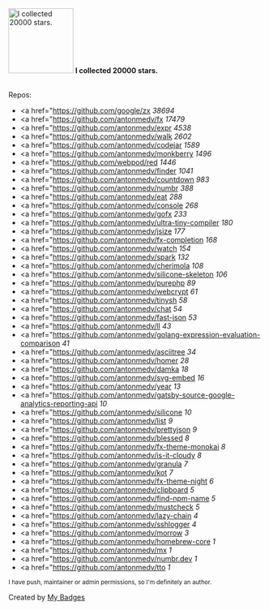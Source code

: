 <img src="https://github.com/my-badges/my-badges/blob/master/src/all-badges/stars/stars-20000.png?raw=true" alt="I collected 20000 stars." title="I collected 20000 stars." width="128">
<strong>I collected 20000 stars.</strong>
<br><br>

Repos:
* <a href="https://github.com/google/zx     <i>38694</i></a>
* <a href="https://github.com/antonmedv/fx     <i>17479</i></a>
* <a href="https://github.com/antonmedv/expr     <i>4538</i></a>
* <a href="https://github.com/antonmedv/walk     <i>2602</i></a>
* <a href="https://github.com/antonmedv/codejar     <i>1589</i></a>
* <a href="https://github.com/antonmedv/monkberry     <i>1496</i></a>
* <a href="https://github.com/webpod/red     <i>1446</i></a>
* <a href="https://github.com/antonmedv/finder     <i>1041</i></a>
* <a href="https://github.com/antonmedv/countdown     <i>983</i></a>
* <a href="https://github.com/antonmedv/numbr     <i>388</i></a>
* <a href="https://github.com/antonmedv/eat     <i>288</i></a>
* <a href="https://github.com/antonmedv/console     <i>268</i></a>
* <a href="https://github.com/antonmedv/gofx     <i>233</i></a>
* <a href="https://github.com/antonmedv/ultra-tiny-compiler     <i>180</i></a>
* <a href="https://github.com/antonmedv/jsize     <i>177</i></a>
* <a href="https://github.com/antonmedv/fx-completion     <i>168</i></a>
* <a href="https://github.com/antonmedv/watch     <i>154</i></a>
* <a href="https://github.com/antonmedv/spark     <i>132</i></a>
* <a href="https://github.com/antonmedv/cherimola     <i>108</i></a>
* <a href="https://github.com/antonmedv/silicone-skeleton     <i>106</i></a>
* <a href="https://github.com/antonmedv/purephp     <i>89</i></a>
* <a href="https://github.com/antonmedv/webcrypt     <i>61</i></a>
* <a href="https://github.com/antonmedv/tinysh     <i>58</i></a>
* <a href="https://github.com/antonmedv/chat     <i>54</i></a>
* <a href="https://github.com/antonmedv/fast-json     <i>53</i></a>
* <a href="https://github.com/antonmedv/ll     <i>43</i></a>
* <a href="https://github.com/antonmedv/golang-expression-evaluation-comparison     <i>41</i></a>
* <a href="https://github.com/antonmedv/asciitree     <i>34</i></a>
* <a href="https://github.com/antonmedv/homer     <i>28</i></a>
* <a href="https://github.com/antonmedv/damka     <i>18</i></a>
* <a href="https://github.com/antonmedv/svg-embed     <i>16</i></a>
* <a href="https://github.com/antonmedv/year     <i>13</i></a>
* <a href="https://github.com/antonmedv/gatsby-source-google-analytics-reporting-api     <i>10</i></a>
* <a href="https://github.com/antonmedv/silicone     <i>10</i></a>
* <a href="https://github.com/antonmedv/list     <i>9</i></a>
* <a href="https://github.com/antonmedv/prettyjson     <i>9</i></a>
* <a href="https://github.com/antonmedv/blessed     <i>8</i></a>
* <a href="https://github.com/antonmedv/fx-theme-monokai     <i>8</i></a>
* <a href="https://github.com/antonmedv/is-it-cloudy     <i>8</i></a>
* <a href="https://github.com/antonmedv/granula     <i>7</i></a>
* <a href="https://github.com/antonmedv/kot     <i>7</i></a>
* <a href="https://github.com/antonmedv/fx-theme-night     <i>6</i></a>
* <a href="https://github.com/antonmedv/clipboard     <i>5</i></a>
* <a href="https://github.com/antonmedv/find-npm-name     <i>5</i></a>
* <a href="https://github.com/antonmedv/mustcheck     <i>5</i></a>
* <a href="https://github.com/antonmedv/lazy-chain     <i>4</i></a>
* <a href="https://github.com/antonmedv/sshlogger     <i>4</i></a>
* <a href="https://github.com/antonmedv/morrow     <i>3</i></a>
* <a href="https://github.com/antonmedv/homebrew-core     <i>1</i></a>
* <a href="https://github.com/antonmedv/mx     <i>1</i></a>
* <a href="https://github.com/antonmedv/numbr.dev     <i>1</i></a>
* <a href="https://github.com/antonmedv/tto     <i>1</i></a>

<sup>I have push, maintainer or admin permissions, so I'm definitely an author.<sup>



Created by <a href="https://github.com/my-badges/my-badges">My Badges</a>